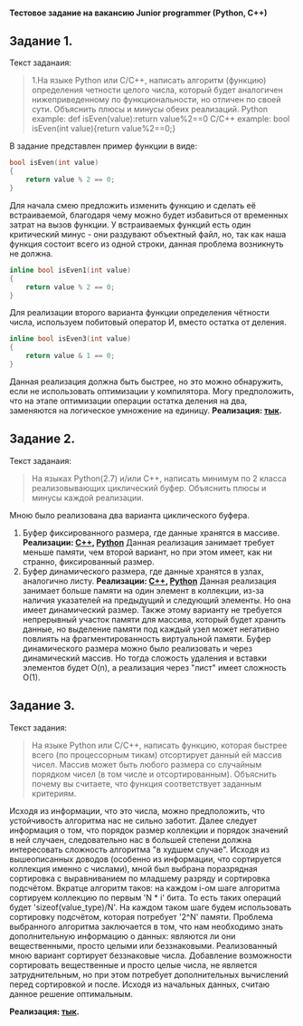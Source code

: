 #### Тестовое задание на вакансию Junior programmer (Python, C++)

## Задание 1.
Текст заданаия:
> 1.На языке Python или С/С++, написать алгоритм (функцию) определения четности целого числа, который будет аналогичен нижеприведенному по функциональности, но отличен по своей сути.
Объяснить плюсы и минусы обеих реализаций.
Python example:
def isEven(value):return value%2==0
C/C++ example:
bool isEven(int value){return value%2==0;}

В задание представлен пример функции в виде:

```cpp
bool isEven(int value)
{
	return value % 2 == 0;
}
```

Для начала смею предложить изменить функцию и сделать её встраиваемой, благодаря чему можно будет избавиться от временных затрат на вызов функции. У встраиваемых функций есть один критический минус - они раздувают объектный файл, но, так как наша функция состоит всего из одной строки, данная проблема возникнуть не должна.

```cpp
inline bool isEven1(int value)
{
	return value % 2 == 0;
}
```

Для реализации второго варианта функции определения чётности числа, используем побитовый оператор И, вместо остатка от деления.


```cpp
inline bool isEven3(int value)
{
	return value & 1 == 0;
}
```

Данная реализация должна быть быстрее, но это можно обнаружить, если не использовать оптимизации у компилятора. Могу предположить, что на этапе оптимизации операции остатка деления на два, заменяются на логическое умножение на единицу.
**Реализация: [тык](https://github.com/Kkamikadzee/LestaStudioTestTasks/blob/dev/Task1/main.cpp "тык").**

## Задание 2.
Текст заданаия:
> На языках Python(2.7) и/или С++, написать минимум по 2 класса реализовывающих циклический буфер. 
Объяснить плюсы и минусы каждой реализации.

Мною было реализована два варианта циклического буфера.
1. Буфер фиксированного размера, где данные хранятся в массиве.
**Реализации: [C++](https://github.com/Kkamikadzee/LestaStudioTestTasks/blob/dev/Task2/CircularBufferCpp/include/CircularBufferArray.h "C++"), [Python](https://github.com/Kkamikadzee/LestaStudioTestTasks/blob/dev/Task2/CircularBufferPython/CircularBufferArray.py "Python")**
Данная реализация занимает требует меньше памяти, чем второй вариант, но при этом имеет, как ни странно, фиксированный размер.
2. Буфер динамического размера, где данные хранятся в узлах, аналогично листу.
**Реализации: [C++](https://github.com/Kkamikadzee/LestaStudioTestTasks/blob/dev/Task2/CircularBufferCpp/include/CircularBufferList.h "C++"), [Python](https://github.com/Kkamikadzee/LestaStudioTestTasks/blob/dev/Task2/CircularBufferPython/CircularBufferList.py "Python")**
Данная реализация занимает больше памяти на один элемент в коллекции, из-за наличия указателей на предыдущий и следующий элементы. Но она имеет динамический размер. Также этому варианту не требуется непрерывный участок памяти для массива, который будет хранить данные, но выделение памяти под каждый узел может негативно повлиять на фрагментированность виртуальной памяти.
Буфер динамического размера можно было реализовать и через динамический массив. Но тогда сложость удаления и вставки элементов будет O(n), а реализация через "лист" имеет сложность O(1).

## Задание 3.
Текст задания:
> На языке Python или С/С++, написать функцию, которая быстрее всего (по процессорным тикам) отсортирует данный ей массив чисел.
Массив может быть любого размера со случайным порядком чисел (в том числе и отсортированным).
Объяснить почему вы считаете, что функция соответствует заданным критериям.

Исходя из информации, что это числа, можно предположить, что устойчивость алгоритма нас не сильно заботит. 
Далее следует информация о том, что порядок размер коллекции и порядок значений в ней случаен, следовательно нас в большей степени должна интересовать сложность алгоритма "в худшем случае".
Исходя из вышеописанных доводов (особенно из информации, что сортируется коллекция именно с числами), мной был выбрана поразрядная сортировка c выравниванием по младшему разряду и сортировка подсчётом.
Вкратце алгоритм таков: на каждом i-ом шаге алгоритма сортируем коллекцию по первым 'N * i' бита. То есть таких операций будет 'sizeof(value_type)/N'. На каждом таком шаге будем использовать сортировку подсчётом, которая потребует '2^N' памяти.
Проблема выбранного алгоритма заключается в том, что нам необходимо знать дополнительную информацию о данных: являются ли они вещественными, просто целыми или беззнаковыми.
Реализованный мною вариант сортирует беззнаковые числа. Добавление возможности сортировать вещественные и просто целые числа, не является затруднительным, но при этом потребует дополнительных вычислений перед сортировкой и после. Исходя из начальных данных, считаю данное решение оптимальным.

**Реализация: [тык](https://github.com/Kkamikadzee/LestaStudioTestTasks/blob/dev/Task3/include/RadixSort.h "тык").**
